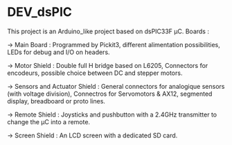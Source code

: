DEV_dsPIC
=========

This project is an Arduino_like project based on dsPIC33F µC.
Boards : 

-> Main Board : Programmed by Pickit3, different alimentation possibilities,
  	LEDs for debug and I/O on headers.
  	
-> Motor Shield : Double full H bridge based on L6205, Connectors for encodeurs, 
		  possible choice between DC and stepper motors.
		  
-> Sensors and Actuator Shield : General connectors for analogique sensors (with voltage division),
		Connectros for Servomotors & AX12, segmented display, breadboard or proto lines.
		
-> Remote Shield : Joysticks and pushbutton with a 2.4GHz transmitter to change the µC into a remote.

-> Screen Shield : An LCD screen with a dedicated SD card.
